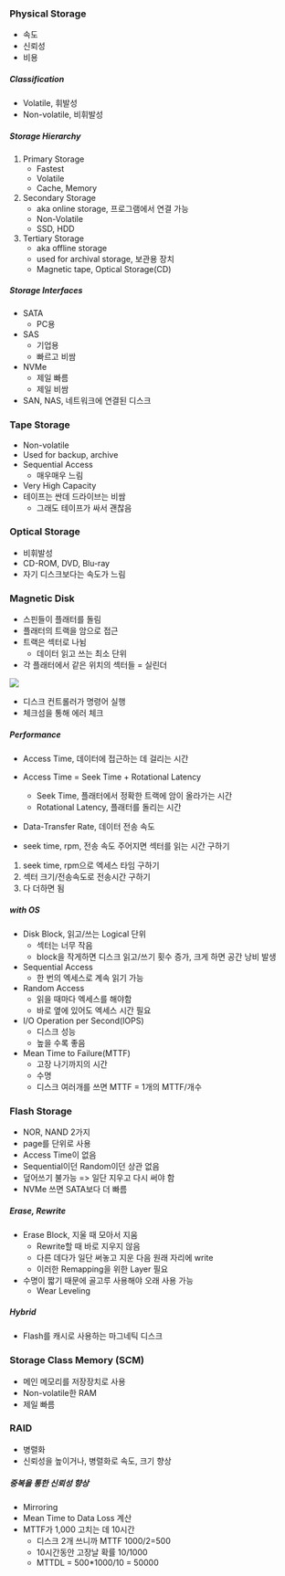 ### Physical Storage

- 속도
- 신뢰성
- 비용

##### Classification

- Volatile, 휘발성
- Non-volatile, 비휘발성

##### Storage Hierarchy

1. Primary Storage
   - Fastest
   - Volatile
   - Cache, Memory
2. Secondary Storage
   - aka online storage, 프로그램에서 연결 가능
   - Non-Volatile
   - SSD, HDD
3. Tertiary Storage
   - aka offline storage
   - used for archival storage, 보관용 장치
   - Magnetic tape, Optical Storage(CD)

##### Storage Interfaces

- SATA
  - PC용
- SAS
  - 기업용
  - 빠르고 비쌈
- NVMe
  - 제일 빠름
  - 제일 비쌈
- SAN, NAS, 네트워크에 연결된 디스크

### Tape Storage

- Non-volatile
- Used for backup, archive
- Sequential Access
  - 매우매우 느림
- Very High Capacity
- 테이프는 싼데 드라이브는 비쌈
  - 그래도 테이프가 싸서 괜찮음

### Optical Storage

- 비휘발성
- CD-ROM, DVD, Blu-ray
- 자기 디스크보다는 속도가 느림

### Magnetic Disk

- 스핀들이 플래터를 돌림
- 플래터의 트랙을 암으로 접근
- 트랙은 섹터로 나뉨
  - 데이터 읽고 쓰는 최소 단위
- 각 플래터에서 같은 위치의 섹터들 = 실린더

<img src="https://github.com/L-Hyun/L-Hyun.github.io/blob/main/assets/DB/22-1.png?raw=true" />

- 디스크 컨트롤러가 명령어 실행
- 체크섬을 통해 에러 체크

##### Performance

- Access Time, 데이터에 접근하는 데 걸리는 시간
- Access Time = Seek Time + Rotational Latency
  - Seek Time, 플래터에서 정확한 트랙에 암이 올라가는 시간
  - Rotational Latency, 플래터를 돌리는 시간
- Data-Transfer Rate, 데이터 전송 속도

- seek time, rpm, 전송 속도 주어지면 섹터를 읽는 시간 구하기

1. seek time, rpm으로 엑세스 타임 구하기
2. 섹터 크기/전송속도로 전송시간 구하기
3. 다 더하면 됨

##### with OS

- Disk Block, 읽고/쓰는 Logical 단위
  - 섹터는 너무 작음
  - block을 작게하면 디스크 읽고/쓰기 횟수 증가, 크게 하면 공간 낭비 발생
- Sequential Access
  - 한 번의 엑세스로 계속 읽기 가능
- Random Access
  - 읽을 때마다 엑세스를 해야함
  - 바로 옆에 있어도 엑세스 시간 필요
- I/O Operation per Second(IOPS)
  - 디스크 성능
  - 높을 수록 좋음
- Mean Time to Failure(MTTF)
  - 고장 나기까지의 시간
  - 수명
  - 디스크 여러개를 쓰면 MTTF = 1개의 MTTF/개수

### Flash Storage

- NOR, NAND 2가지
- page를 단위로 사용
- Access Time이 없음
- Sequential이던 Random이던 상관 없음
- 덮어쓰기 불가능 => 일단 지우고 다시 써야 함
- NVMe 쓰면 SATA보다 더 빠름

##### Erase, Rewrite

- Erase Block, 지울 때 모아서 지움
  - Rewrite할 때 바로 지우지 않음
  - 다른 데다가 일단 써놓고 지운 다음 원래 자리에 write
  - 이러한 Remapping을 위한 Layer 필요
- 수명이 짧기 때문에 골고루 사용해야 오래 사용 가능
  - Wear Leveling

##### Hybrid

- Flash를 캐시로 사용하는 마그네틱 디스크

### Storage Class Memory (SCM)

- 메인 메모리를 저장장치로 사용
- Non-volatile한 RAM
- 제일 빠름

### RAID

- 병렬화
- 신뢰성을 높이거나, 병렬화로 속도, 크기 향상

##### 중복을 통한 신뢰성 향상

- Mirroring
- Mean Time to Data Loss 계산
- MTTF가 1,000 고치는 데 10시간
  - 디스크 2개 쓰니까 MTTF 1000/2=500
  - 10시간동안 고장날 확률 10/1000
  - MTTDL = 500\*1000/10 = 50000
